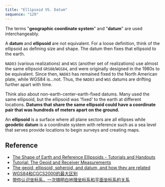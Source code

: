 ```yaml
---
title: "Ellipsoid VS. Datum"
sequence: "129"
---
```


The terms "**geographic coordinate system**" and "**datum**" are used interchangeably.

A **datum** and **ellipsoid** are not equivalent.
For a loose definition, think of the ellipsoid as defining size and shape.
The datum then fixes that ellipsoid to the earth.

`NAD83` (various realizations) and `WGS` (another set of realizations) use almost the same ellipsoid `GRS80`/`WGS84`,
and were originally designed in the 1980s to be equivalent.
Since then, `NAD83` has remained fixed to the North American plate, while WGS84 is...not.
Thus, the `NAD83` and `WGS` datums are drifting further apart with time.

Think also about non-earth-center-earth-fixed datums.
Many used the same ellipsoid, but the ellipsoid was 'fixed' to the earth at different locations.
**Datums that share the same ellipsoid could have a coordinate pair that was hundreds of meters apart on the ground.**

An **ellipsoid** is a surface where all plane sectors are all ellipses
while **geodetic datum** is a coordinate system with reference such as a sea level
that serves provide locations to begin surveys and creating maps.

## Reference

- [The Shape of Earth and Reference Ellipsoids - Tutorials and Handouts](https://www.unavco.org/education/resources/tutorials-and-handouts/tutorials/elevation-and-geoid.html)
- [Tutorial: The Geoid and Receiver Measurements](https://www.unavco.org/education/resources/tutorials-and-handouts/tutorials/geoid-gps-receivers.html)
- [The geoid, ellipsoid, spheroid, and datum, and how they are related](https://desktop.arcgis.com/en/arcmap/latest/map/projections/about-the-geoid-ellipsoid-spheroid-and-datum-and-h.htm)
- [WGS84和CGCS2000的最大区别](https://www.bilibili.com/video/BV1ZU4y1C7vm/)
- [带你认识坐标系，一次搞明白地理坐标系和平面坐标系的关系](https://www.bilibili.com/video/BV1u84y1v7AZ/)

